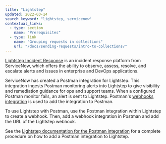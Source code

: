 ```yaml
---
title: "Lightstep"
updated: 2022-03-14
search_keyword: "lightstep, servicenow"
contextual_links:
  - type: section
    name: "Prerequisites"
  - type: link
    name: "Grouping requests in collections"
    url: "/docs/sending-requests/intro-to-collections/"
---
```


[Lightstep Incident Response](https://lightstep.com/incident-response) is an incident response platform from ServiceNow, which offers the ability to observe, assess, resolve, and escalate alerts and issues in enterprise and DevOps applications.

ServiceNow has created a Postman integration for Lightstep. This integration ingests Postman monitoring alerts into Lightstep to give visibility and remediation guidance for ops and support teams. When a configured Postman monitor fails, an alert is sent to Lightstep. Postman's [webhooks integration](/docs/integrations/webhooks/) is used to add the integration to Postman.

To use Lightstep with Postman, use the Postman integration within Lightstep to create a webhook. Then, add a webhook integration in Postman and add the URL of the Lightstep webhook.

See the [Lightstep documentation for the Postman integration](https://lightstep.com/incident-response/docs/integrations-postman) for a complete procedure on how to add a Postman integration to Lightstep.
